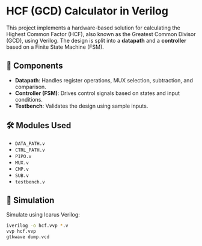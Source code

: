 # HCF (GCD) Calculator in Verilog

This project implements a hardware-based solution for calculating the Highest Common Factor (HCF), also known as the Greatest Common Divisor (GCD), using Verilog. The design is split into a **datapath** and a **controller** based on a Finite State Machine (FSM).

## 🧩 Components

- **Datapath**: Handles register operations, MUX selection, subtraction, and comparison.
- **Controller (FSM)**: Drives control signals based on states and input conditions.
- **Testbench**: Validates the design using sample inputs.

## 🛠️ Modules Used

- `DATA_PATH.v`
- `CTRL_PATH.v`
- `PIPO.v`
- `MUX.v`
- `CMP.v`
- `SUB.v`
- `testbench.v`

## 🔬 Simulation

Simulate using Icarus Verilog:

```sh
iverilog -o hcf.vvp *.v
vvp hcf.vvp
gtkwave dump.vcd
